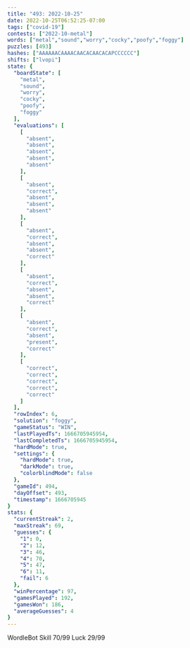 ```yaml
---
title: "493: 2022-10-25"
date: 2022-10-25T06:52:25-07:00
tags: ["covid-19"]
contests: ["2022-10-metal"]
words: ["metal","sound","worry","cocky","poofy","foggy"]
puzzles: [493]
hashes: ["AAAAAACAAAACAACACAACACAPCCCCCC"]
shifts: ["lvopi"]
state: {
  "boardState": [
    "metal",
    "sound",
    "worry",
    "cocky",
    "poofy",
    "foggy"
  ],
  "evaluations": [
    [
      "absent",
      "absent",
      "absent",
      "absent",
      "absent"
    ],
    [
      "absent",
      "correct",
      "absent",
      "absent",
      "absent"
    ],
    [
      "absent",
      "correct",
      "absent",
      "absent",
      "correct"
    ],
    [
      "absent",
      "correct",
      "absent",
      "absent",
      "correct"
    ],
    [
      "absent",
      "correct",
      "absent",
      "present",
      "correct"
    ],
    [
      "correct",
      "correct",
      "correct",
      "correct",
      "correct"
    ]
  ],
  "rowIndex": 6,
  "solution": "foggy",
  "gameStatus": "WIN",
  "lastPlayedTs": 1666705945954,
  "lastCompletedTs": 1666705945954,
  "hardMode": true,
  "settings": {
    "hardMode": true,
    "darkMode": true,
    "colorblindMode": false
  },
  "gameId": 494,
  "dayOffset": 493,
  "timestamp": 1666705945
}
stats: {
  "currentStreak": 2,
  "maxStreak": 69,
  "guesses": {
    "1": 0,
    "2": 12,
    "3": 46,
    "4": 70,
    "5": 47,
    "6": 11,
    "fail": 6
  },
  "winPercentage": 97,
  "gamesPlayed": 192,
  "gamesWon": 186,
  "averageGuesses": 4
}
---
```

<!-- more -->
WordleBot
Skill 70/99
Luck 29/99
